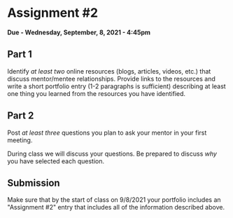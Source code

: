 Assignment #2
=============

**Due - Wednesday, September, 8, 2021 - 4:45pm**

## Part 1

Identify *at least two* online resources (blogs, articles, videos, etc.) that discuss mentor/mentee relationships. Provide links to the resources and write a short portfolio entry (1-2 paragraphs is sufficient) describing at least one thing you learned from the resources you have identified.

## Part 2

Post *at least three* questions you plan to ask your mentor in your first meeting. 

During class we will discuss your questions. Be prepared to discuss *why* you have selected each question.

## Submission

Make sure that by the start of class on 9/8/2021 your portfolio includes an "Assignment #2" entry that includes all of the information described above.


